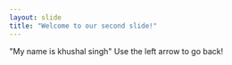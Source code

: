 ```yaml
---
layout: slide
title: "Welcome to our second slide!"
---
```

"My name is khushal singh"
Use the left arrow to go back!
